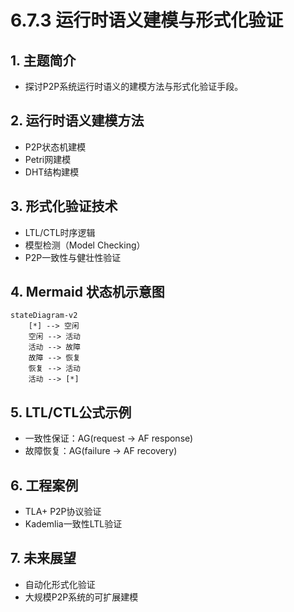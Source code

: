 # 6.7.3 运行时语义建模与形式化验证

## 1. 主题简介

- 探讨P2P系统运行时语义的建模方法与形式化验证手段。

## 2. 运行时语义建模方法

- P2P状态机建模
- Petri网建模
- DHT结构建模

## 3. 形式化验证技术

- LTL/CTL时序逻辑
- 模型检测（Model Checking）
- P2P一致性与健壮性验证

## 4. Mermaid 状态机示意图

```mermaid
stateDiagram-v2
    [*] --> 空闲
    空闲 --> 活动
    活动 --> 故障
    故障 --> 恢复
    恢复 --> 活动
    活动 --> [*]
```

## 5. LTL/CTL公式示例

- 一致性保证：AG(request -> AF response)
- 故障恢复：AG(failure -> AF recovery)

## 6. 工程案例

- TLA+ P2P协议验证
- Kademlia一致性LTL验证

## 7. 未来展望

- 自动化形式化验证
- 大规模P2P系统的可扩展建模
